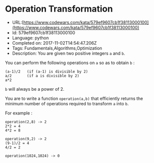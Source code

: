 # Operation Transformation

 - URL:[https://www.codewars.com/kata/579ef9607cb1f38113000100](https://www.codewars.com/kata/579ef9607cb1f38113000100)
 - Id: 579ef9607cb1f38113000100
 - Language: python
 - Completed on: 2017-11-02T14:54:47.206Z
 - Tags: Fundamentals,Algorithms,Optimization
 - Description:
You are given two positive integers ```a``` and ```b```.

You can perform the following operations on ```a``` so as to obtain ```b``` :
```
(a-1)/2   (if (a-1) is divisible by 2)
a/2       (if a is divisible by 2)
a*2
```
```b``` will always be a power of 2.

You are to write a function ```operation(a,b)``` that efficiently returns the minimum number of operations required to transform ```a``` into ```b```.

For example :
```
operation(2,8) -> 2
2*2 = 4
4*2 = 8

operation(9,2) -> 2
(9-1)/2 = 4
4/2 = 2

operation(1024,1024) -> 0
```
